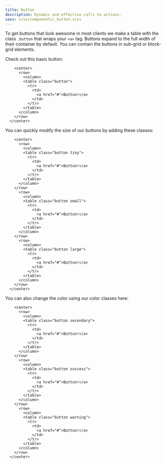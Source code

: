 ```yaml
---
title: Button
description: Dynamic and effective calls to actions.
sass: scss/components/_button.scss
---
```


To get buttons that look awesome in most clients we make a table with the class <code>.button</code> that wraps your
<code>&lt;a&gt;</code> tag. Buttons expand to the full width of their container by default. You can contain the buttons in sub-grid or block-grid elements.

Check out this basic button:
```inky
    <center>
      <row>
        <column>
        <table class="button">
          <tr>
            <td>
              <a href="#">Button!</a>
            </td>
          </tr>
        </table>
      </column>
    </row>
  </center>
```

You can quickly modify the size of our buttons by adding these classes:
```inky
    <center>
      <row>
        <column>
        <table class="button tiny">
          <tr>
            <td>
              <a href="#">Button!</a>
            </td>
          </tr>
        </table>
      </column>
    </row>
      <row>
        <column>
        <table class="button small">
          <tr>
            <td>
              <a href="#">Button!</a>
            </td>
          </tr>
        </table>
      </column>
    </row>
      <row>
        <column>
        <table class="button large">
          <tr>
            <td>
              <a href="#">Button!</a>
            </td>
          </tr>
        </table>
      </column>
    </row>
  </center>
```

You can also change the color using our color classes here:
```inky
    <center>
      <row>
        <column>
        <table class="button secondary">
          <tr>
            <td>
              <a href="#">Button!</a>
            </td>
          </tr>
        </table>
      </column>
    </row>
      <row>
        <column>
        <table class="button success">
          <tr>
            <td>
              <a href="#">Button!</a>
            </td>
          </tr>
        </table>
      </column>
    </row>
      <row>
        <column>
        <table class="button warning">
          <tr>
            <td>
              <a href="#">Button!</a>
            </td>
          </tr>
        </table>
      </column>
    </row>
  </center>
```
